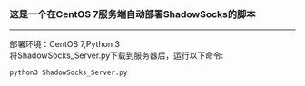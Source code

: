 ### 这是一个在CentOS 7服务端自动部署ShadowSocks的脚本
---
部署环境：CentOS 7,Python 3 <br>
将ShadowSocks_Server.py下载到服务器后，运行以下命令: <br>
```shell 
python3 ShadowSocks_Server.py
```
